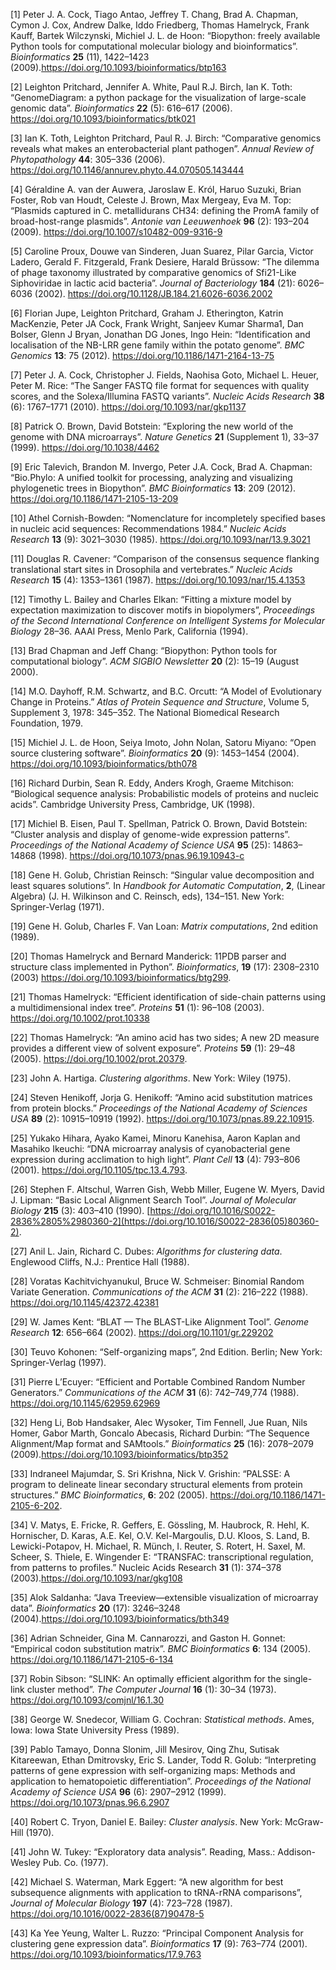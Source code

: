 [1] Peter J. A. Cock, Tiago Antao, Jeffrey T. Chang, Brad A. Chapman, Cymon J. Cox, Andrew Dalke, Iddo Friedberg, Thomas Hamelryck, Frank Kauff, Bartek Wilczynski, Michiel J. L. de Hoon: “Biopython: freely available Python tools for computational molecular biology and bioinformatics”. *Bioinformatics* **25** (11), 1422–1423 (2009).https://doi.org/10.1093/bioinformatics/btp163

[2] Leighton Pritchard, Jennifer A. White, Paul R.J. Birch, Ian K. Toth: “GenomeDiagram: a python package for the visualization of large-scale genomic data”. *Bioinformatics* **22** (5): 616–617 (2006). https://doi.org/10.1093/bioinformatics/btk021

[3] Ian K. Toth, Leighton Pritchard, Paul R. J. Birch: “Comparative genomics reveals what makes an enterobacterial plant pathogen”. *Annual Review of Phytopathology* **44**: 305–336 (2006). https://doi.org/10.1146/annurev.phyto.44.070505.143444

[4] Géraldine A. van der Auwera, Jaroslaw E. Król, Haruo Suzuki, Brian Foster, Rob van Houdt, Celeste J. Brown, Max Mergeay, Eva M. Top: “Plasmids captured in C. metallidurans CH34: defining the PromA family of broad-host-range plasmids”. *Antonie van Leeuwenhoek* **96** (2): 193–204 (2009). https://doi.org/10.1007/s10482-009-9316-9

[5] Caroline Proux, Douwe van Sinderen, Juan Suarez, Pilar Garcia, Victor Ladero, Gerald F. Fitzgerald, Frank Desiere, Harald Brüssow: “The dilemma of phage taxonomy illustrated by comparative genomics of Sfi21-Like Siphoviridae in lactic acid bacteria”. *Journal of Bacteriology* **184** (21): 6026–6036 (2002). https://doi.org/10.1128/JB.184.21.6026-6036.2002

[6] Florian Jupe, Leighton Pritchard, Graham J. Etherington, Katrin MacKenzie, Peter JA Cock, Frank Wright, Sanjeev Kumar Sharma1, Dan Bolser, Glenn J Bryan, Jonathan DG Jones, Ingo Hein: “Identification and localisation of the NB-LRR gene family within the potato genome”. *BMC Genomics* **13**: 75 (2012). https://doi.org/10.1186/1471-2164-13-75

[7] Peter J. A. Cock, Christopher J. Fields, Naohisa Goto, Michael L. Heuer, Peter M. Rice: “The Sanger FASTQ file format for sequences with quality scores, and the Solexa/Illumina FASTQ variants”. *Nucleic Acids Research* **38** (6): 1767–1771 (2010). https://doi.org/10.1093/nar/gkp1137

[8] Patrick O. Brown, David Botstein: “Exploring the new world of the genome with DNA microarrays”. *Nature Genetics* **21** (Supplement 1), 33–37 (1999). https://doi.org/10.1038/4462

[9] Eric Talevich, Brandon M. Invergo, Peter J.A. Cock, Brad A. Chapman: “Bio.Phylo: A unified toolkit for processing, analyzing and visualizing phylogenetic trees in Biopython”. *BMC Bioinformatics* **13**: 209 (2012). https://doi.org/10.1186/1471-2105-13-209

[10] Athel Cornish-Bowden: “Nomenclature for incompletely specified bases in nucleic acid sequences: Recommendations 1984.” *Nucleic Acids Research* **13** (9): 3021–3030 (1985). https://doi.org/10.1093/nar/13.9.3021

[11] Douglas R. Cavener: “Comparison of the consensus sequence flanking translational start sites in Drosophila and vertebrates.” *Nucleic Acids Research* **15** (4): 1353–1361 (1987). https://doi.org/10.1093/nar/15.4.1353

[12] Timothy L. Bailey and Charles Elkan: “Fitting a mixture model by expectation maximization to discover motifs in biopolymers”, *Proceedings of the Second International Conference on Intelligent Systems for Molecular Biology* 28–36. AAAI Press, Menlo Park, California (1994).

[13] Brad Chapman and Jeff Chang: “Biopython: Python tools for computational biology”. *ACM SIGBIO Newsletter* **20** (2): 15–19 (August 2000).

[14] M.O. Dayhoff, R.M. Schwartz, and B.C. Orcutt: “A Model of Evolutionary Change in Proteins.” *Atlas of Protein Sequence and Structure*, Volume 5, Supplement 3, 1978: 345–352. The National Biomedical Research Foundation, 1979.

[15] Michiel J. L. de Hoon, Seiya Imoto, John Nolan, Satoru Miyano: “Open source clustering software”. *Bioinformatics* **20** (9): 1453–1454 (2004). https://doi.org/10.1093/bioinformatics/bth078

[16] Richard Durbin, Sean R. Eddy, Anders Krogh, Graeme Mitchison: “Biological sequence analysis: Probabilistic models of proteins and nucleic acids”. Cambridge University Press, Cambridge, UK (1998).

[17] Michiel B. Eisen, Paul T. Spellman, Patrick O. Brown, David Botstein: “Cluster analysis and display of genome-wide expression patterns”. *Proceedings of the National Academy of Science USA* **95** (25): 14863–14868 (1998). https://doi.org/10.1073/pnas.96.19.10943-c

[18] Gene H. Golub, Christian Reinsch: “Singular value decomposition and least squares solutions”. In *Handbook for Automatic Computation*, **2**, (Linear Algebra) (J. H. Wilkinson and C. Reinsch, eds), 134–151. New York: Springer-Verlag (1971).

[19] Gene H. Golub, Charles F. Van Loan: *Matrix computations*, 2nd edition (1989).

[20] Thomas Hamelryck and Bernard Manderick: 11PDB parser and structure class implemented in Python”. *Bioinformatics*, **19** (17): 2308–2310 (2003) https://doi.org/10.1093/bioinformatics/btg299. 

[21] Thomas Hamelryck: “Efficient identification of side-chain patterns using a multidimensional index tree”. *Proteins* **51** (1): 96–108 (2003). https://doi.org/10.1002/prot.10338

[22] Thomas Hamelryck: “An amino acid has two sides; A new 2D measure provides a different view of solvent exposure”. *Proteins* **59** (1): 29–48 (2005). https://doi.org/10.1002/prot.20379.

[23] John A. Hartiga. *Clustering algorithms*. New York: Wiley (1975).

[24] Steven Henikoff, Jorja G. Henikoff: “Amino acid substitution matrices from protein blocks.” *Proceedings of the National Academy of Sciences USA* **89** (2): 10915–10919 (1992). https://doi.org/10.1073/pnas.89.22.10915.

[25] Yukako Hihara, Ayako Kamei, Minoru Kanehisa, Aaron Kaplan and Masahiko Ikeuchi: “DNA microarray analysis of cyanobacterial gene expression during acclimation to high light”. *Plant Cell* **13** (4): 793–806 (2001). https://doi.org/10.1105/tpc.13.4.793.

[26] Stephen F. Altschul, Warren Gish, Webb Miller, Eugene W. Myers, David J. Lipman: “Basic Local Alignment Search Tool”. *Journal of Molecular Biology* **215** (3): 403–410 (1990). [https://doi.org/10.1016/S0022-2836%2805%2980360-2](https://doi.org/10.1016/S0022-2836(05)80360-2).

[27] Anil L. Jain, Richard C. Dubes: *Algorithms for clustering data*. Englewood Cliffs, N.J.: Prentice Hall (1988).

[28] Voratas Kachitvichyanukul, Bruce W. Schmeiser: Binomial Random Variate Generation. *Communications of the ACM* **31** (2): 216–222 (1988). https://doi.org/10.1145/42372.42381

[29] W. James Kent: “BLAT — The BLAST-Like Alignment Tool”. *Genome Research* **12**: 656–664 (2002). https://doi.org/10.1101/gr.229202

[30] Teuvo Kohonen: “Self-organizing maps”, 2nd Edition. Berlin; New York: Springer-Verlag (1997).

[31] Pierre L’Ecuyer: “Efficient and Portable Combined Random Number Generators.” *Communications of the ACM* **31** (6): 742–749,774 (1988). https://doi.org/10.1145/62959.62969

[32] Heng Li, Bob Handsaker, Alec Wysoker, Tim Fennell, Jue Ruan, Nils Homer, Gabor Marth, Goncalo Abecasis, Richard Durbin: “The Sequence Alignment/Map format and SAMtools.” *Bioinformatics* **25** (16): 2078–2079 (2009).https://doi.org/10.1093/bioinformatics/btp352

[33] Indraneel Majumdar, S. Sri Krishna, Nick V. Grishin: “PALSSE: A program to delineate linear secondary structural elements from protein structures.” *BMC Bioinformatics*, **6**: 202 (2005). https://doi.org/10.1186/1471-2105-6-202.

[34] V. Matys, E. Fricke, R. Geffers, E. Gössling, M. Haubrock, R. Hehl, K. Hornischer, D. Karas, A.E. Kel, O.V. Kel-Margoulis, D.U. Kloos, S. Land, B. Lewicki-Potapov, H. Michael, R. Münch, I. Reuter, S. Rotert, H. Saxel, M. Scheer, S. Thiele, E. Wingender E: “TRANSFAC: transcriptional regulation, from patterns to profiles.” Nucleic Acids Research **31** (1): 374–378 (2003).https://doi.org/10.1093/nar/gkg108

[35] Alok Saldanha: “Java Treeview—extensible visualization of microarray data”. *Bioinformatics* **20** (17): 3246–3248 (2004).https://doi.org/10.1093/bioinformatics/bth349

[36] Adrian Schneider, Gina M. Cannarozzi, and Gaston H. Gonnet: “Empirical codon substitution matrix”. *BMC Bioinformatics* **6**: 134 (2005). https://doi.org/10.1186/1471-2105-6-134

[37] Robin Sibson: “SLINK: An optimally efficient algorithm for the single-link cluster method”. *The Computer Journal* **16** (1): 30–34 (1973). https://doi.org/10.1093/comjnl/16.1.30

[38] George W. Snedecor, William G. Cochran: *Statistical methods*. Ames, Iowa: Iowa State University Press (1989).

[39] Pablo Tamayo, Donna Slonim, Jill Mesirov, Qing Zhu, Sutisak Kitareewan, Ethan Dmitrovsky, Eric S. Lander, Todd R. Golub: “Interpreting patterns of gene expression with self-organizing maps: Methods and application to hematopoietic differentiation”. *Proceedings of the National Academy of Science USA* **96** (6): 2907–2912 (1999). https://doi.org/10.1073/pnas.96.6.2907

[40] Robert C. Tryon, Daniel E. Bailey: *Cluster analysis*. New York: McGraw-Hill (1970).

[41] John W. Tukey: “Exploratory data analysis”. Reading, Mass.: Addison-Wesley Pub. Co. (1977).

[42] Michael S. Waterman, Mark Eggert: “A new algorithm for best subsequence alignments with application to tRNA-rRNA comparisons”, *Journal of Molecular Biology* **197** (4): 723–728 (1987). https://doi.org/10.1016/0022-2836(87)90478-5

[43] Ka Yee Yeung, Walter L. Ruzzo: “Principal Component Analysis for clustering gene expression data”. *Bioinformatics* **17** (9): 763–774 (2001). https://doi.org/10.1093/bioinformatics/17.9.763